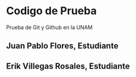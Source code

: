 # Codigo de Prueba
Prueba de Git y Github en la UNAM

## Juan Pablo Flores, Estudiante

## Erik Villegas Rosales, Estudiante